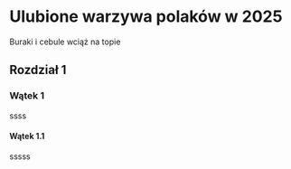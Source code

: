 # Ulubione warzywa polaków w 2025
Buraki i cebule wciąż na topie
## Rozdział 1
### Wątek 1
ssss
#### Wątek 1.1
sssss

